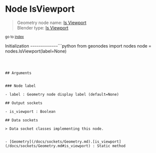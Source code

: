 
# Node IsViewport

> Geometry node name: [Is Viewport](https://docs.blender.org/manual/en/latest/modeling/geometry_nodes/input/is_viewport.html)<br>
  Blender type: [Is Viewport](https://docs.blender.org/api/current/bpy.types.GeometryNodeIsViewport.html)
  
<sub>go to [index](/docs/index.md)</sub>

Initialization
--------------```python
from geonodes import nodes
node = nodes.IsViewport(label=None)
```



## Arguments


### Node label

- label : Geometry node display label (default=None)

## Output sockets

- is_viewport : Boolean

## Data sockets

> Data socket classes implementing this node.
  
  
- [Geometry](/docs/sockets/Geometry.md).[is_viewport](/docs/sockets/Geometry.md#is_viewport) : Static method
  
